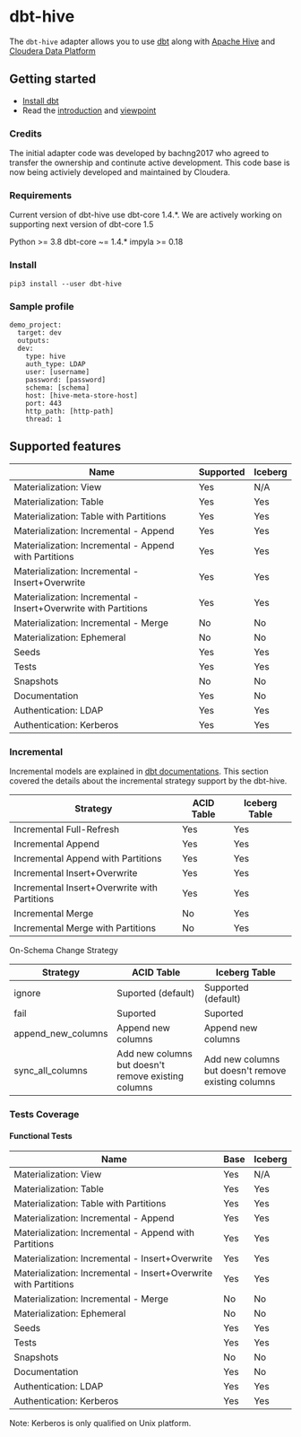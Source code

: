 # dbt-hive

The `dbt-hive` adapter allows you to use [dbt](https://www.getdbt.com/) along with [Apache Hive](https://hive.apache.org/) and [Cloudera Data Platform](https://cloudera.com)


## Getting started

- [Install dbt](https://docs.getdbt.com/docs/installation)
- Read the [introduction](https://docs.getdbt.com/docs/introduction/) and [viewpoint](https://docs.getdbt.com/docs/about/viewpoint/)

### Credits

The initial adapter code was developed by bachng2017 who agreed to transfer the ownership and continute active development.
This code base is now being activiely developed and maintained by Cloudera.

### Requirements

Current version of dbt-hive use dbt-core 1.4.*. We are actively working on supporting next version of dbt-core 1.5

Python >= 3.8
dbt-core ~= 1.4.*
impyla >= 0.18

### Install
```
pip3 install --user dbt-hive
```

### Sample profile
```
demo_project:
  target: dev
  outputs:
  dev:
    type: hive
    auth_type: LDAP
    user: [username]
    password: [password]
    schema: [schema]
    host: [hive-meta-store-host]
    port: 443
    http_path: [http-path]
    thread: 1
```

## Supported features
| Name | Supported | Iceberg |
|------|-----------|---------|
|Materialization: View | Yes | N/A |
|Materialization: Table| Yes | Yes |
|Materialization: Table with Partitions | Yes | Yes |
|Materialization: Incremental - Append | Yes | Yes|
|Materialization: Incremental - Append with Partitions | Yes | Yes|
|Materialization: Incremental - Insert+Overwrite| Yes | Yes |
|Materialization: Incremental - Insert+Overwrite with Partitions | Yes | Yes |
|Materialization: Incremental - Merge | No | No |
|Materialization: Ephemeral | No | No |
|Seeds | Yes | Yes |
|Tests | Yes | Yes |
|Snapshots | No | No |
|Documentation | Yes | No |
|Authentication: LDAP | Yes | Yes |
|Authentication: Kerberos | Yes | Yes |

### Incremental

Incremental models are explained in [dbt documentations](https://docs.getdbt.com/docs/build/incremental-models). This section covered the  details about the incremental strategy support by the dbt-hive.

| Strategy | ACID Table | Iceberg Table |
|------|------|---------|
| Incremental Full-Refresh | Yes | Yes |
| Incremental Append | Yes | Yes |
| Incremental Append with Partitions | Yes | Yes |
| Incremental Insert+Overwrite | Yes | Yes|
| Incremental Insert+Overwrite with Partitions | Yes | Yes|
| Incremental Merge | No | Yes |
| Incremental Merge with Partitions | No | Yes |

On-Schema Change Strategy

| Strategy | ACID Table | Iceberg Table |
|------|------|---------|
| ignore | Suported (default)  | Supported (default) |
| fail | Suported | Suported |
| append_new_columns | Append new columns | Append new columns |
| sync_all_columns | Add new columns but doesn't remove existing columns | Add new columns but doesn't remove existing columns |  

### Tests Coverage

#### Functional Tests
| Name | Base | Iceberg |
|------|------|---------|
|Materialization: View | Yes | N/A |
|Materialization: Table| Yes | Yes |
|Materialization: Table with Partitions | Yes | Yes |
|Materialization: Incremental - Append | Yes | Yes|
|Materialization: Incremental - Append with Partitions | Yes | Yes|
|Materialization: Incremental - Insert+Overwrite| Yes | Yes |
|Materialization: Incremental - Insert+Overwrite with Partitions | Yes | Yes |
|Materialization: Incremental - Merge | No | No |
|Materialization: Ephemeral | No | No |
|Seeds | Yes | Yes |
|Tests | Yes | Yes |
|Snapshots | No | No |
|Documentation | Yes | No |
|Authentication: LDAP | Yes | Yes |
|Authentication: Kerberos | Yes | Yes |

Note: Kerberos is only qualified on Unix platform.
